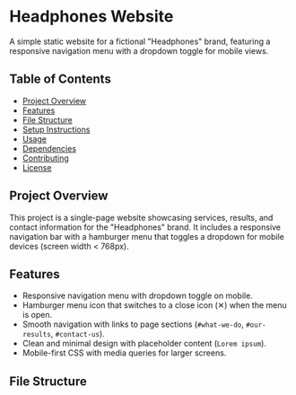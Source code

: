 # Headphones Website

A simple static website for a fictional "Headphones" brand, featuring a responsive navigation menu with a dropdown toggle for mobile views.

## Table of Contents

- [Project Overview](#project-overview)
- [Features](#features)
- [File Structure](#file-structure)
- [Setup Instructions](#setup-instructions)
- [Usage](#usage)
- [Dependencies](#dependencies)
- [Contributing](#contributing)
- [License](#license)

## Project Overview

This project is a single-page website showcasing services, results, and contact information for the "Headphones" brand. It includes a responsive navigation bar with a hamburger menu that toggles a dropdown for mobile devices (screen width < 768px).

## Features

- Responsive navigation menu with dropdown toggle on mobile.
- Hamburger menu icon that switches to a close icon (✕) when the menu is open.
- Smooth navigation with links to page sections (`#what-we-do`, `#our-results`, `#contact-us`).
- Clean and minimal design with placeholder content (`Lorem ipsum`).
- Mobile-first CSS with media queries for larger screens.

## File Structure
